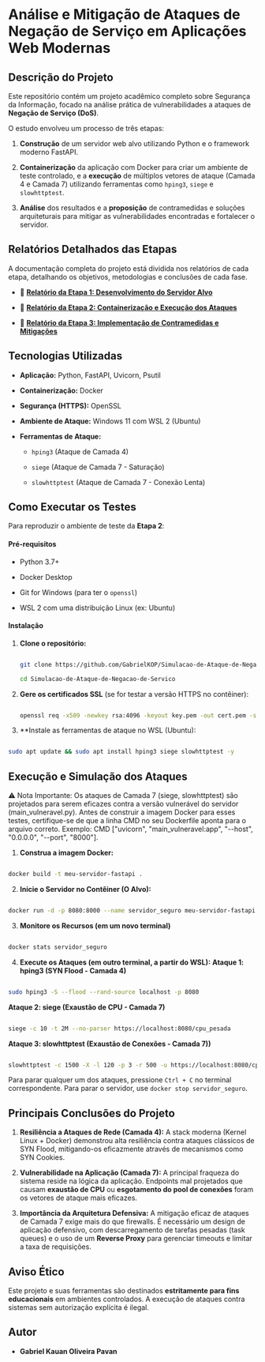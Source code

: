 # Análise e Mitigação de Ataques de Negação de Serviço em Aplicações Web Modernas


## Descrição do Projeto


Este repositório contém um projeto acadêmico completo sobre Segurança da Informação, focado na análise prática de vulnerabilidades a ataques de **Negação de Serviço (DoS)**.


O estudo envolveu um processo de três etapas:


1.  **Construção** de um servidor web alvo utilizando Python e o framework moderno FastAPI.

2.  **Containerização** da aplicação com Docker para criar um ambiente de teste controlado, e a **execução** de múltiplos vetores de ataque (Camada 4 e Camada 7) utilizando ferramentas como `hping3`, `siege` e `slowhttptest`.

3.  **Análise** dos resultados e a **proposição** de contramedidas e soluções arquiteturais para mitigar as vulnerabilidades encontradas e fortalecer o servidor.


## Relatórios Detalhados das Etapas


A documentação completa do projeto está dividida nos relatórios de cada etapa, detalhando os objetivos, metodologias e conclusões de cada fase.


  * 📄 **[Relatório da Etapa 1: Desenvolvimento do Servidor Alvo](https://docs.google.com/document/d/13tBxKG-SxTeRZohuBgO7M66APglamj_vN88MOGzasJY/edit?usp=sharing.md)**

  * 📄 **[Relatório da Etapa 2: Containerização e Execução dos Ataques](https://docs.google.com/document/d/1XIYH8dEBhaBi1Q9IcSigziiCimm67kksAwmftdiQ3cg/edit?usp=sharing.md)**

  * 📄 **[Relatório da Etapa 3: Implementação de Contramedidas e Mitigações](https://docs.google.com/document/d/1LWw8H-yUP-EBd532bUWWw4p30R29U2CElCZzq0Hztis/edit?usp=sharing.md)**



## Tecnologias Utilizadas


  * **Aplicação:** Python, FastAPI, Uvicorn, Psutil

  * **Containerização:** Docker

  * **Segurança (HTTPS):** OpenSSL

  * **Ambiente de Ataque:** Windows 11 com WSL 2 (Ubuntu)

  * **Ferramentas de Ataque:**

      * `hping3` (Ataque de Camada 4)

      * `siege` (Ataque de Camada 7 - Saturação)

      * `slowhttptest` (Ataque de Camada 7 - Conexão Lenta)


## Como Executar os Testes


Para reproduzir o ambiente de teste da **Etapa 2**:


#### Pré-requisitos


  * Python 3.7+

  * Docker Desktop

  * Git for Windows (para ter o `openssl`)

  * WSL 2 com uma distribuição Linux (ex: Ubuntu)


#### Instalação


1. **Clone o repositório:**

   ```bash

   git clone https://github.com/GabrielKOP/Simulacao-de-Ataque-de-Negacao-de-Servico

   cd Simulacao-de-Ataque-de-Negacao-de-Servico

   ```
2. **Gere os certificados SSL** (se for testar a versão HTTPS no contêiner):

   ```bash

   openssl req -x509 -newkey rsa:4096 -keyout key.pem -out cert.pem -sha256 -days 365 -nodes

   ```
3.  **Instale as ferramentas de ataque no WSL (Ubuntu):

   ```bash

   sudo apt update && sudo apt install hping3 siege slowhttptest -y

   ```
   ## Execução e Simulação dos Ataques

⚠️ Nota Importante: Os ataques de Camada 7 (siege, slowhttptest) são projetados para serem eficazes contra a versão vulnerável do servidor (main_vulneravel.py). Antes de construir a imagem Docker para esses testes, certifique-se de que a linha CMD no seu Dockerfile aponta para o arquivo correto. Exemplo: CMD ["uvicorn", "main_vulneravel:app", "--host", "0.0.0.0", "--port", "8000"].
    
1.  **Construa a imagem Docker:**

   ```bash

   docker build -t meu-servidor-fastapi .

   ```
2.  **Inicie o Servidor no Contêiner (O Alvo):**

   ```bash

   docker run -d -p 8080:8000 --name servidor_seguro meu-servidor-fastapi

   ```
3.  **Monitore os Recursos (em um novo terminal)**
   
   ```bash

   docker stats servidor_seguro

   ```
4.  **Execute os Ataques (em outro terminal, a partir do WSL):**
     **Ataque 1: hping3 (SYN Flood - Camada 4)**
   
   ```bash

   sudo hping3 -S --flood --rand-source localhost -p 8080

   ```
   **Ataque 2: siege (Exaustão de CPU - Camada 7)**
   
   ```bash

   siege -c 10 -t 2M --no-parser https://localhost:8080/cpu_pesada

   ```
   **Ataque 3: slowhttptest (Exaustão de Conexões - Camada 7))**
   
   ```bash

   slowhttptest -c 1500 -X -l 120 -p 3 -r 500 -u https://localhost:8080/cpu_pesada

   ```
Para parar qualquer um dos ataques, pressione `Ctrl + C` no terminal correspondente. Para parar o servidor, use `docker stop servidor_seguro`.

## Principais Conclusões do Projeto


1.  **Resiliência a Ataques de Rede (Camada 4):** A stack moderna (Kernel Linux + Docker) demonstrou alta resiliência contra ataques clássicos de SYN Flood, mitigando-os eficazmente através de mecanismos como SYN Cookies.

2.  **Vulnerabilidade na Aplicação (Camada 7):** A principal fraqueza do sistema reside na lógica da aplicação. Endpoints mal projetados que causam **exaustão de CPU** ou **esgotamento do pool de conexões** foram os vetores de ataque mais eficazes.

3.  **Importância da Arquitetura Defensiva:** A mitigação eficaz de ataques de Camada 7 exige mais do que firewalls. É necessário um design de aplicação defensivo, com descarregamento de tarefas pesadas (task queues) e o uso de um **Reverse Proxy** para gerenciar timeouts e limitar a taxa de requisições.


## Aviso Ético


Este projeto e suas ferramentas são destinados **estritamente para fins educacionais** em ambientes controlados. A execução de ataques contra sistemas sem autorização explícita é ilegal.


##  Autor


  * **Gabriel Kauan Oliveira Pavan** 
